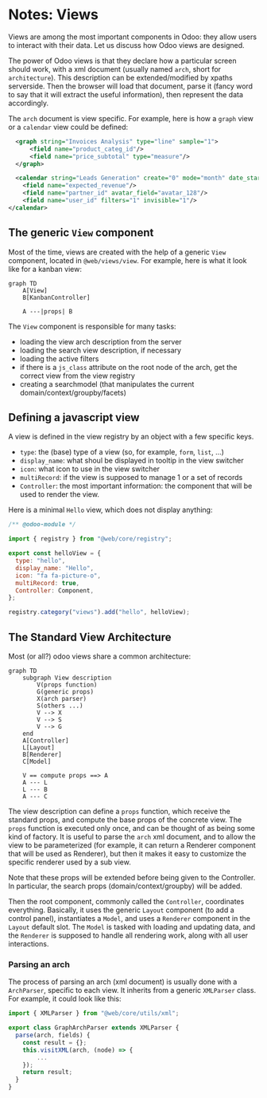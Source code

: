 # Notes: Views

Views are among the most important components in Odoo: they allow users to interact
with their data. Let us discuss how Odoo views are designed.

The power of Odoo views is that they declare how a particular screen should work,
with a xml document (usually named `arch`, short for `architecture`). This description
can be extended/modified by xpaths serverside. Then the browser will load that
document, parse it (fancy word to say that it will extract the useful information),
then represent the data accordingly.

The `arch` document is view specific. For example, here is how a `graph` view
or a `calendar` view could be defined:

```xml
  <graph string="Invoices Analysis" type="line" sample="1">
      <field name="product_categ_id"/>
      <field name="price_subtotal" type="measure"/>
  </graph>

  <calendar string="Leads Generation" create="0" mode="month" date_start="activity_date_deadline" color="user_id" hide_time="true" event_limit="5">
    <field name="expected_revenue"/>
    <field name="partner_id" avatar_field="avatar_128"/>
    <field name="user_id" filters="1" invisible="1"/>
</calendar>
```

## The generic `View` component

Most of the time, views are created with the help of a generic `View` component,
located in `@web/views/view`. For example, here is what it look like for a kanban view:

```mermaid
graph TD
    A[View]
    B[KanbanController]

    A ---|props| B
```

The `View` component is responsible for many tasks:

- loading the view arch description from the server
- loading the search view description, if necessary
- loading the active filters
- if there is a `js_class` attribute on the root node of the arch, get the
  correct view from the view registry
- creating a searchmodel (that manipulates the current domain/context/groupby/facets)

## Defining a javascript view

A view is defined in the view registry by an object with a few specific keys.

- `type`: the (base) type of a view (so, for example, `form`, `list`, ...)
- `display_name`: what shoul be displayed in tooltip in the view switcher
- `icon`: what icon to use in the view switcher
- `multiRecord`: if the view is supposed to manage 1 or a set of records
- `Controller`: the most important information: the component that will be used
  to render the view.

Here is a minimal `Hello` view, which does not display anything:

```js
/** @odoo-module */

import { registry } from "@web/core/registry";

export const helloView = {
  type: "hello",
  display_name: "Hello",
  icon: "fa fa-picture-o",
  multiRecord: true,
  Controller: Component,
};

registry.category("views").add("hello", helloView);
```

## The Standard View Architecture

Most (or all?) odoo views share a common architecture:

```mermaid
graph TD
    subgraph View description
        V(props function)
        G(generic props)
        X(arch parser)
        S(others ...)
        V --> X
        V --> S
        V --> G
    end
    A[Controller]
    L[Layout]
    B[Renderer]
    C[Model]

    V == compute props ==> A
    A --- L
    L --- B
    A --- C

```

The view description can define a `props` function, which receive the standard
props, and compute the base props of the concrete view. The `props` function is
executed only once, and can be thought of as being some kind of factory. It is
useful to parse the `arch` xml document, and to allow the view to be parameterized
(for example, it can return a Renderer component that will be used as Renderer),
but then it makes it easy to customize the specific renderer used by a sub view.

Note that these props will be extended before being given to the Controller. In
particular, the search props (domain/context/groupby) will be added.

Then the root component, commonly called the `Controller`, coordinates everything.
Basically, it uses the generic `Layout` component (to add a control panel),
instantiates a `Model`, and uses a `Renderer` component in the `Layout` default
slot. The `Model` is tasked with loading and updating data, and the `Renderer`
is supposed to handle all rendering work, along with all user interactions.

### Parsing an arch

The process of parsing an arch (xml document) is usually done with a `ArchParser`,
specific to each view. It inherits from a generic `XMLParser` class. For example,
it could look like this:

```js
import { XMLParser } from "@web/core/utils/xml";

export class GraphArchParser extends XMLParser {
  parse(arch, fields) {
    const result = {};
    this.visitXML(arch, (node) => {
        ...
    });
    return result;
  }
}
```
